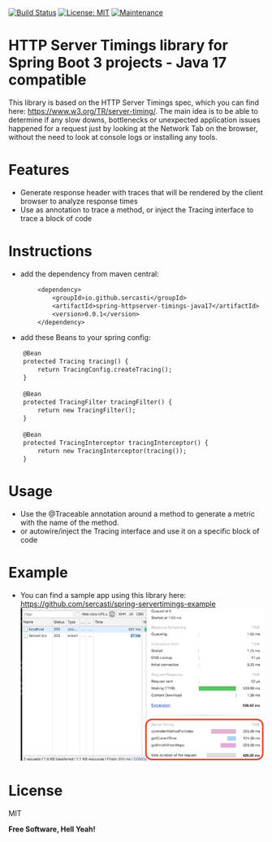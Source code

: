 [![Build Status](https://travis-ci.com/sercasti/spring-httpserver-timings-java17.svg?branch=master)](https://travis-ci.org/sercasti/spring-httpserver-timings-java17)
[![License: MIT](https://img.shields.io/badge/License-MIT-yellow.svg)](https://opensource.org/licenses/MIT)
[![Maintenance](https://img.shields.io/badge/Maintained%3F-yes-green.svg)](https://GitHub.com/sercasti/spring-httpserver-timings-java17/graphs/commit-activity)


# HTTP Server Timings library for Spring Boot 3 projects - Java 17 compatible

This library is based on the HTTP Server Timings spec, which you can find here: https://www.w3.org/TR/server-timing/. The main idea is to be able to determine if any slow downs, bottlenecks or unexpected application issues happened for a request just by looking at the Network Tab on the browser, without the need to look at console logs or installing any tools.

# Features
  - Generate response header with traces that will be rendered by the client browser to analyze response times
  - Use as annotation to trace a method, or inject the Tracing interface to trace a block of code

# Instructions
  - add the dependency from maven central:
```
        <dependency>
            <groupId>io.github.sercasti</groupId>
            <artifactId>spring-httpserver-timings-java17</artifactId>
            <version>0.0.1</version>
        </dependency>
```
  
  - add these Beans to your spring config:
```
    @Bean
    protected Tracing tracing() {
        return TracingConfig.createTracing();
    }

    @Bean
    protected TracingFilter tracingFilter() {
        return new TracingFilter();
    }
    
    @Bean
    protected TracingInterceptor tracingInterceptor() {
        return new TracingInterceptor(tracing());
    }
```
# Usage
  - Use the @Traceable annotation around a method to generate a metric with the name of the method.
  - or autowire/inject the Tracing interface and use it on a specific block of code

# Example
  - You can find a sample app using this library here: https://github.com/sercasti/spring-servertimings-example
  ![](https://github.com/sercasti/spring-servertimings-example/raw/master/images/Example.png)
  
# License
  MIT


**Free Software, Hell Yeah!**
